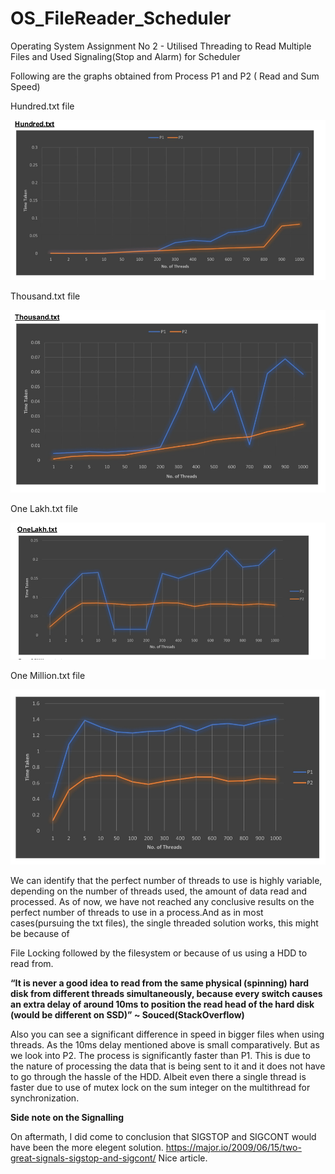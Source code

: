 # OS_FileReader_Scheduler
Operating System Assignment No 2 - Utilised Threading to Read Multiple Files and Used Signaling(Stop and Alarm) for Scheduler

Following are the graphs obtained from Process P1 and P2 ( Read and Sum Speed)

Hundred.txt file 

![image](https://raw.githubusercontent.com/asuru56/OS_FileReader_Scheduler/main/Images/Screenshot%20from%202022-05-29%2021-40-10.png)

Thousand.txt file 

![image](https://raw.githubusercontent.com/asuru56/OS_FileReader_Scheduler/main/Images/Screenshot%20from%202022-05-29%2021-40-39.png)

One Lakh.txt file 

![image](https://raw.githubusercontent.com/asuru56/OS_FileReader_Scheduler/main/Images/Screenshot%20from%202022-05-29%2021-41-06.png)

One Million.txt file 

![image](https://raw.githubusercontent.com/asuru56/OS_FileReader_Scheduler/main/Images/Screenshot%20from%202022-05-29%2021-41-29.png)

We can identify that the perfect number of threads to use is highly variable, depending on the number of threads used, the amount of data read and processed. As of now, we have not reached any conclusive results on the perfect number of threads to use in a process.And as in
most cases(pursuing the txt files), the single threaded solution works, this might be because of

File Locking followed by the filesystem or because of us using a HDD to read from.

**“It is never a good idea to read from the same physical (spinning) hard disk from
different threads simultaneously, because every switch causes an extra delay of around
10ms to position the read head of the hard disk (would be different on SSD)” ~
Souced(StackOverflow)**

Also you can see a significant difference in speed in bigger files when using threads. As the
10ms delay mentioned above is small comparatively.
But as we look into P2. The process is significantly faster than P1. This is due to the nature of
processing the data that is being sent to it and it does not have to go through the hassle of the
HDD. Albeit even there a single thread is faster due to use of mutex lock on the sum integer on
the multithread for synchronization.

**Side note on the Signalling** 

On aftermath, I did come to conclusion that SIGSTOP and SIGCONT would have been the more elegent solution.
https://major.io/2009/06/15/two-great-signals-sigstop-and-sigcont/
Nice article.
